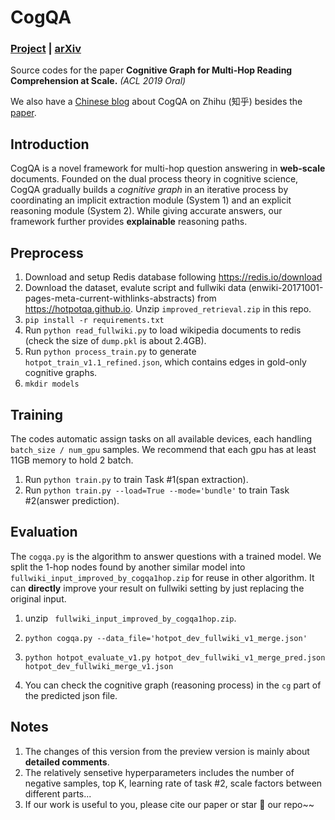 # CogQA

### [Project](https://sites.google.com/view/cognitivegraph/) | [arXiv](https://arxiv.org/abs/1905.05460)

Source codes for the paper **Cognitive Graph for Multi-Hop Reading Comprehension at Scale.**  *(ACL 2019 Oral)* 

We also have a [Chinese blog](https://zhuanlan.zhihu.com/p/72981392) about CogQA on Zhihu (知乎) besides the [paper](https://arxiv.org/abs/1905.05460).

## Introduction

CogQA is a novel framework for multi-hop question answering in **web-scale** documents. Founded on the dual process theory in cognitive science, CogQA gradually builds a *cognitive graph* in an iterative process by coordinating an implicit extraction module (System 1) and an explicit reasoning module (System 2). While giving accurate answers, our framework further provides **explainable** reasoning paths. 

## Preprocess

1. Download and setup Redis database following https://redis.io/download
2. Download the dataset, evalute script and fullwiki data (enwiki-20171001-pages-meta-current-withlinks-abstracts) from https://hotpotqa.github.io. Unzip `improved_retrieval.zip` in this repo.
3. ``pip install -r requirements.txt``
4. Run ``python read_fullwiki.py`` to load wikipedia documents to redis (check the size of `dump.pkl` is about 2.4GB).
5. Run ``python process_train.py`` to generate `hotpot_train_v1.1_refined.json`, which contains edges in gold-only cognitive graphs.
6. ``mkdir models``

## Training

The codes automatic assign tasks on all available devices, each handling `batch_size / num_gpu` samples. We recommend that each gpu has at least 11GB memory to hold 2 batch.

1. Run `python train.py` to train Task #1(span extraction).
2. Run `python train.py --load=True --mode='bundle'` to train Task #2(answer prediction).

## Evaluation

The `cogqa.py` is the algorithm to answer questions with a trained model. We split the 1-hop nodes found by another similar model into `fullwiki_input_improved_by_cogqa1hop.zip` for reuse in other algorithm. It  can **directly** improve your result on fullwiki setting by just replacing the original input.

1. unzip  ` fullwiki_input_improved_by_cogqa1hop.zip`.

2. `python cogqa.py --data_file='hotpot_dev_fullwiki_v1_merge.json'`
3. `python hotpot_evaluate_v1.py hotpot_dev_fullwiki_v1_merge_pred.json hotpot_dev_fullwiki_merge_v1.json ` 
4. You can check the cognitive graph (reasoning process) in the `cg` part of the predicted json file.

## Notes

1. The changes of this version from the preview version is mainly about **detailed comments**.
2. The relatively sensetive hyperparameters includes the number of  negative samples, top K, learning rate of task #2, scale factors between different parts...
3. If our work is useful to you, please cite our paper or star 🌟  our repo~~
